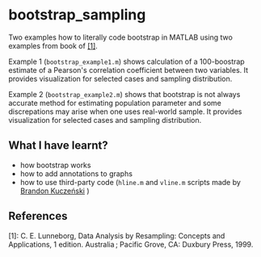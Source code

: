 # bootstrap_sampling

Two examples how to literally code bootstrap in MATLAB using two examples from book of [\[1\]](https://www.amazon.com/Data-Analysis-Resampling-Concepts-Applications/dp/0534221106). 

Example 1 (`bootstrap_example1.m`) shows calculation of a 100-boostrap estimate of a Pearson's correlation coefficient between two variables. It provides visualization for selected cases and sampling distribution.

Example 2 (`bootstrap_example2.m`) shows that bootstrap is not always accurate method for estimating population parameter and some discrepations may arise when one uses real-world sample. It provides visualization for selected cases and sampling distribution.


## What I have learnt?
* how bootstrap works
* how to add annotations to graphs
* how to use third-party code (`hline.m` and `vline.m` scripts made by [Brandon Kuczeński](https://www.mathworks.com/matlabcentral/fileexchange/1039-hline-and-vline) )


## References

[1]: C. E. Lunneborg, Data Analysis by Resampling: Concepts and Applications, 1 edition. Australia ; Pacific Grove, CA: Duxbury Press, 1999.
